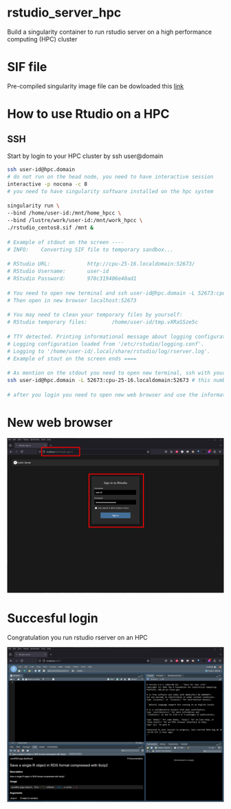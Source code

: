 # rstudio_server_hpc
Build a singularity container to run rstudio server on a high performance computing (HPC) cluster

# SIF file
Pre-compiled singularity image file can be dowloaded this [link](https://drive.google.com/file/d/15rOVh1zCuR8RmM1Rra1BLvKdqK6Civ2S/view?usp=sharing)

# How to use Rtudio on a HPC
## SSH
Start by login to your HPC cluster by ssh user@domain

```bash
ssh user-id@hpc.domain
# do not run on the head node, you need to have interactive session
interactive -p nocona -c 8
# you need to have singularity software installed on the hpc system

singularity run \
--bind /home/user-id:/mnt/home_hpcc \
--bind /lustre/work/user-id:/mnt/work_hpcc \
./rstudio_centos8.sif /mnt &

# Example of stdout on the screen ----
# INFO:    Converting SIF file to temporary sandbox...

# RStudio URL:            http://cpu-25-16.localdomain:52673/
# RStudio Username:       user-id
# RStudio Password:       978c319406e40ad1

# You need to open new terminal and ssh user-id@hpc.domain -L 52673:cpu-25-16.localdomain:52673
# Then open in new browser localhost:52673

# You may need to clean your temporary files by yourself:
# RStudio temporary files:        /home/user-id/tmp.vXRaSSze5c

# TTY detected. Printing informational message about logging configuration.
# Logging configuration loaded from '/etc/rstudio/logging.conf'.
# Logging to '/home/user-id/.local/share/rstudio/log/rserver.log'.
# Example of stout on the screen ends ====

# As mention on the stdout you need to open new terminal, ssh with your user id and password
ssh user-id@hpc.domain -L 52673:cpu-25-16.localdomain:52673 # this number will randomly generated according to your node and session

# after you login you need to open new web browser and use the information from the stdout and sign in

```

# New web browser

![](docs/web_browser_edited.png)

# Succesful login
Congratulation you run rstudio rserver on an HPC

![](docs/rstudio.png)


